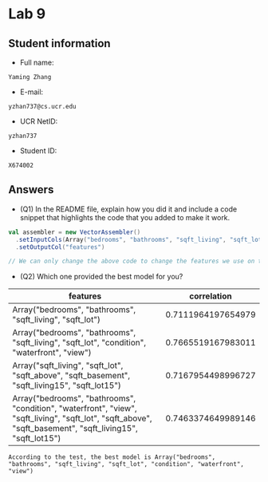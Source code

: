 # Lab 9

## Student information

* Full name:
```
Yaming Zhang
``` 
* E-mail:
```
yzhan737@cs.ucr.edu
```
* UCR NetID:
```
yzhan737
```
* Student ID:
```
X674002
```

## Answers

* (Q1) In the README file, explain how you did it and include a code snippet that highlights the code that you added to make it work.
```scala
val assembler = new VectorAssembler()
  .setInputCols(Array("bedrooms", "bathrooms", "sqft_living", "sqft_lot"))
  .setOutputCol("features")

// We can only change the above code to change the features we use on the linear regression
```
* (Q2) Which one provided the best model for you?

| features | correlation |
| --- | --- |
| Array("bedrooms", "bathrooms", "sqft_living", "sqft_lot") | 0.7111964197654979 |
| Array("bedrooms", "bathrooms", "sqft_living", "sqft_lot", "condition", "waterfront", "view") | 0.7665519167983011 |
| Array("sqft_living", "sqft_lot", "sqft_above", "sqft_basement", "sqft_living15", "sqft_lot15") | 0.7167954498996727 |
| Array("bedrooms", "bathrooms", "condition", "waterfront", "view", "sqft_living", "sqft_lot", "sqft_above", "sqft_basement", "sqft_living15", "sqft_lot15") | 0.7463374649989146 |

```
According to the test, the best model is Array("bedrooms", "bathrooms", "sqft_living", "sqft_lot", "condition", "waterfront", "view")
```
